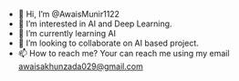 - 👋 Hi, I’m @AwaisMunir1122
- 👀 I’m interested in AI and Deep Learning.
- 🌱 I’m currently learning AI
- 💞️ I’m looking to collaborate on AI based project.
- 📫 How to reach me? Your can reach me using my email awaisakhunzada029@gmail.com

<!---
AwaisMunir1122/AwaisMunir1122 is a ✨ special ✨ repository because its `README.md` (this file) appears on your GitHub profile.
You can click the Preview link to take a look at your changes.
--->
